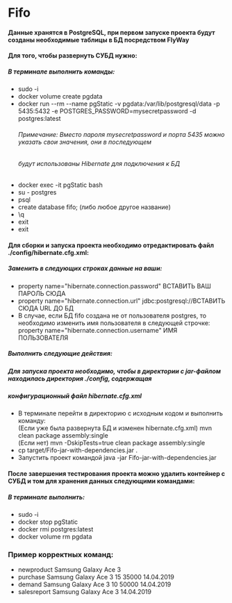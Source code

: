 # Fifo

#### Данные хранятся в PostgreSQL, при первом запуске проекта будут созданы необходимые таблицы в БД посредством FlyWay  
#### Для того, чтобы развернуть СУБД нужно: 
##### В терминале выполнить команды:  
* sudo -i   
* docker volume create pgdata  
* docker run --rm --name pgStatic -v pgdata:/var/lib/postgresql/data -p 5435:5432 -e POSTGRES_PASSWORD=mysecretpassword -d postgres:latest  
    ###### Примечание: Вместо пароля mysecretpassword и порта 5435 можно указать свои значения, они в последующем 
    ###### будут использованы Hibernate для подключения к БД  
* docker exec -it pgStatic bash  
* su - postgres  
* psql  
* create database fifo; (либо любое другое название)  
* \q  
* exit  
* exit  
 
#### Для сборки и запуска проекта необходимо отредактировать файл ./config/hibernate.cfg.xml:  
##### Заменить в следующих строках данные на ваши:  
* property name="hibernate.connection.password" ВСТАВИТЬ ВАШ ПАРОЛЬ СЮДА  
* property name="hibernate.connection.url" jdbc:postgresql://ВСТАВИТЬ СЮДА URL ДО БД  
* В случае, если БД fifo создана не от пользователя postgres, то необходимо изменить имя пользователя в следующей строчке:  
  property name="hibernate.connection.username" ИМЯ ПОЛЬЗОВАТЕЛЯ  

##### Выполнить следующие действия:  
##### Для запуска проекта необходимо, чтобы в директории с jar-файлом находилась директория ./config, содержащая  
##### конфигурационный файл hibernate.cfg.xml
* В терминале перейти в директорию с исходным кодом и выполнить команду:  
    (Если уже была развернута БД и изменен hibernate.cfg.xml) mvn clean package assembly:single  
    (Если нет) mvn -DskipTests=true clean package assembly:single  
* cp target/Fifo-jar-with-dependencies.jar .
* Запустить проект командой    java -jar Fifo-jar-with-dependencies.jar

#### После завершения тестирования проекта можно удалить контейнер с СУБД и том для хранения данных следующими командами:  
##### В терминале выполнить:  
* sudo -i  
* docker stop pgStatic  
* docker rmi postgres:latest  
* docker volume rm pgdata  
   
### Пример корректных команд:  
* newproduct Samsung Galaxy Ace 3
* purchase Samsung Galaxy Ace 3 15 35000 14.04.2019
* demand Samsung Galaxy Ace 3 10 50000 14.04.2019
* salesreport Samsung Galaxy Ace 3 14.04.2019
